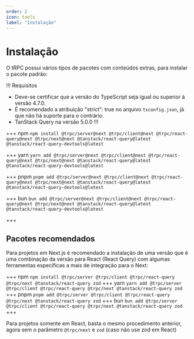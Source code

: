 ```yaml
---
order: 2
icon: tools
label: "Instalação"
---
```


# Instalação

O tRPC possui vários tipos de pacotes com conteúdos extras, para instalar o pacote padrão:

!!! Requisitos

- Deve-se certificar que a versão do TypeScript seja igual ou superior à versão 4.7.0.
- É recomendado a atribuição "strict": true no arquivo `tsconfig.json`, já que não há suporte para o contrário.
- TanStack Query na versão 5.0.0
  !!!

+++ npm
`npm install @trpc/server@next @trpc/client@next @trpc/react-query@next @trpc/next@next @tanstack/react-query@latest @tanstack/react-query-devtools@latest`

+++ yarn
`yarn add @trpc/server@next @trpc/client@next @trpc/react-query@next @trpc/next@next @tanstack/react-query@latest @tanstack/react-query-devtools@latest`

+++ pnpm
`pnpm add @trpc/server@next @trpc/client@next @trpc/react-query@next @trpc/next@next @tanstack/react-query@latest @tanstack/react-query-devtools@latest`

+++ bun
`bun add @trpc/server@next @trpc/client@next @trpc/react-query@next @trpc/next@next @tanstack/react-query@latest @tanstack/react-query-devtools@latest`

+++

## Pacotes recomendados

Para projetos em Next.js é recomendado a instalação de uma versão que é uma combinação da versão para React (React Query) com algumas ferramentas específicas a mais de integração para o Next:

+++ npm
`npm install @trpc/server @trpc/client @trpc/react-query @trpc/next @tanstack/react-query zod`
+++ yarn
`yarn add @trpc/server @trpc/client @trpc/react-query @trpc/next @tanstack/react-query zod`
+++ pnpm
`pnpm add @trpc/server @trpc/client @trpc/react-query @trpc/next @tanstack/react-query zod`
+++ bun
`bun add @trpc/server @trpc/client @trpc/react-query @trpc/next @tanstack/react-query zod`
+++

Para projetos somente em React, basta o mesmo procedimento anterior, agora sem o parâmetro `@trpc/next` e `zod` (caso não use zod em React)

